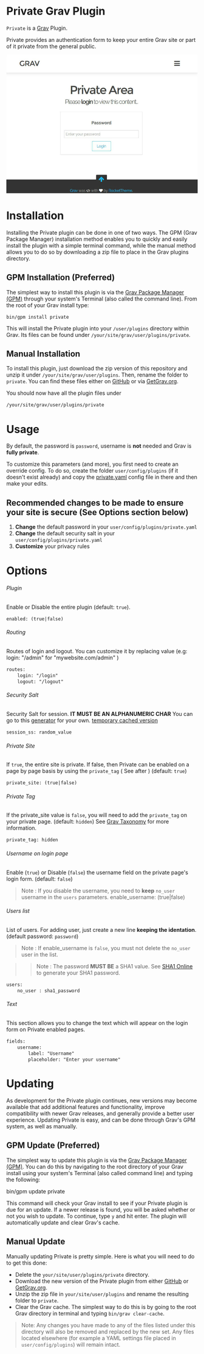 # Private Grav Plugin

`Private` is a [Grav](http://github.com/getgrav/grav) Plugin.

Private provides an authentication form to keep your entire Grav site or part of it private from the general public.

![Private](assets/readme.jpg)

# Installation

Installing the Private plugin can be done in one of two ways. The GPM (Grav Package Manager) installation method enables you to quickly and easily install the plugin with a simple terminal command, while the manual method allows you to do so by downloading a zip file to place in the Grav plugins directory. 

## GPM Installation (Preferred)

The simplest way to install this plugin is via the [Grav Package Manager (GPM)](http://learn.getgrav.org/advanced/grav-gpm) through your system's Terminal (also called the command line).  From the root of your Grav install type:

    bin/gpm install private

This will install the Private plugin into your `/user/plugins` directory within Grav. Its files can be found under `/your/site/grav/user/plugins/private`.

## Manual Installation

To install this plugin, just download the zip version of this repository and unzip it under `/your/site/grav/user/plugins`. Then, rename the folder to `private`. You can find these files either on [GitHub](https://github.com/diyzzuf/grav-plugin-private) or via [GetGrav.org](http://getgrav.org/downloads/plugins#extras).

You should now have all the plugin files under

    /your/site/grav/user/plugins/private


# Usage

By default, the password is `password`, username is **not** needed and Grav is **fully private**.

To customize this parameters (and more), you first need to create an override config. To do so, create the folder `user/config/plugins` (if it doesn't exist already) and copy the [private.yaml](private.yaml) config file in there and then make your edits.

## Recommended changes to be made to ensure your site is secure (See Options section below)
1. **Change** the default password in your `user/config/plugins/private.yaml`
2. **Change** the default security salt in your `user/config/plugins/private.yaml`
3. **Customize** your privacy rules

# Options

###### Plugin
Enable or Disable the entire plugin (default: `true`).

    enabled: (true|false)

###### Routing
Routes of login and logout. You can customize it by replacing value (e.g: login: "/admin" for "mywebsite.com/admin" )

    routes:
        login: "/login"
        logout: "/logout"

###### Security Salt
Security Salt for session. **IT MUST BE AN ALPHANUMERIC CHAR** You can go to this [generator](http://www.sethcardoza.com/tools/random-password-generator/) for your own. [temporary cached version](http://webcache.googleusercontent.com/search?q=cache:www.sethcardoza.com/tools/random-password-generator/)

    session_ss: random_value

###### Private Site
If `true`, the entire site is private. If false, then Private can be enabled on a page by page basis by using the `private_tag` ( See after ) (default: `true`)

    private_site: (true|false)
    
###### Private Tag
If the private_site value is `false`, you will need to add the `private_tag` on your private page. (default: `hidden`)
See [Grav Taxonomy](http://learn.getgrav.org/content/taxonomy) for more information.

    private_tag: hidden

###### Username on login page
Enable (`true`) or Disable (`false`) the username field on the private page's login form. (default: `false`)
> Note : If you disable the username, you need to **keep** `no_user` username in the `users` parameters.
    enable_username: (true|false)

###### Users list
List of users. For adding user, just create a new line **keeping the identation**. (default password: `password`)
> Note : If enable_username is `false`, you must not delete the `no_user` user in the list.

>> Note : The password **MUST BE** a SHA1 value. See [SHA1 Online](http://www.sha1-online.com) to generate your SHA1 password.

    users:
        no_user : sha1_password

###### Text
This section allows you to change the text which will appear on the login form on Private enabled pages.

    fields:
        username:
            label: "Username"
            placeholder: "Enter your username"

# Updating

As development for the Private plugin continues, new versions may become available that add additional features and functionality, improve compatibility with newer Grav releases, and generally provide a better user experience. Updating Private is easy, and can be done through Grav's GPM system, as well as manually.

## GPM Update (Preferred)

The simplest way to update this plugin is via the [Grav Package Manager (GPM)](http://learn.getgrav.org/advanced/grav-gpm). You can do this by navigating to the root directory of your Grav install using your system's Terminal (also called command line) and typing the following:

bin/gpm update private

This command will check your Grav install to see if your Private plugin is due for an update. If a newer release is found, you will be asked whether or not you wish to update. To continue, type `y` and hit enter. The plugin will automatically update and clear Grav's cache.

## Manual Update

Manually updating Private is pretty simple. Here is what you will need to do to get this done:

* Delete the `your/site/user/plugins/private` directory.
* Download the new version of the Private plugin from either [GitHub](https://github.com/diyzzuf/grav-plugin-private) or [GetGrav.org](http://getgrav.org/downloads/plugins#extras).
* Unzip the zip file in `your/site/user/plugins` and rename the resulting folder to `private`.
* Clear the Grav cache. The simplest way to do this is by going to the root Grav directory in terminal and typing `bin/grav clear-cache`.

> Note: Any changes you have made to any of the files listed under this directory will also be removed and replaced by the new set. Any files located elsewhere (for example a YAML settings file placed in `user/config/plugins`) will remain intact.
